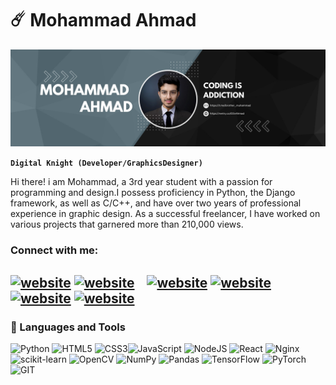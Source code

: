 # ☄️ Mohammad Ahmad
![Ahmad banner](https://raw.githubusercontent.com/D3vAhmad/D3vAhmad/main/img/ahmad%20banner.jpg)

**`Digital Knight (Developer/GraphicsDesigner)`**

Hi there! i am Mohammad, a 3rd year student with a passion for programming and design.I possess proficiency in Python, the Django framework, as well as C/C++, and have over two years of professional experience in graphic design. As a successful freelancer, I have worked on various projects that garnered more than 210,000 views.

### Connect with me:

[![website](./img/linkedin-light.svg)](https://linkedin.com/in/mohammad-ahmad-khan-1bb581266#gh-light-mode-only)
[![website](./img/linkedin-dark.svg)](https://linkedin.com/in/mohammad-ahmad-khan-1bb581266#gh-dark-mode-only)
&nbsp;&nbsp;
[![website](./img/twitter-light.svg)](https://twitter.com/brother_mohmmad#gh-light-mode-only)
[![website](./img/twitter-dark.svg)](https://twitter.com/brother_mohmmad#gh-dark-mode-only)
&nbsp;&nbsp;
[![website](./img/instagram-light.svg)](https://instagram.com/brother_mohammad#gh-light-mode-only)
[![website](./img/instagram-dark.svg)](https://instagram.com/brother_mohammad#gh-dark-mode-only)
&nbsp;&nbsp;
---

          
### 🧰 Languages and Tools
![Python](https://img.shields.io/badge/python-3670A0?style=for-the-badge&logo=python&logoColor=ffdd54) ![HTML5](https://img.shields.io/badge/html5-%23E34F26.svg?style=for-the-badge&logo=html5&logoColor=white) ![CSS3](https://img.shields.io/badge/css3-%231572B6.svg?style=for-the-badge&logo=css3&logoColor=white)![JavaScript](https://img.shields.io/badge/javascript-%23323330.svg?style=for-the-badge&logo=javascript&logoColor=%23F7DF1E) ![NodeJS](https://img.shields.io/badge/node.js-6DA55F?style=for-the-badge&logo=node.js&logoColor=white) ![React](https://img.shields.io/badge/react-%2320232a.svg?style=for-the-badge&logo=react&logoColor=%2361DAFB) ![Nginx](https://img.shields.io/badge/nginx-%23009639.svg?style=for-the-badge&logo=nginx&logoColor=white) ![scikit-learn](https://img.shields.io/badge/scikit--learn-%23F7931E.svg?style=for-the-badge&logo=scikit-learn&logoColor=white) ![OpenCV](https://img.shields.io/badge/opencv-%23white.svg?style=for-the-badge&logo=opencv&logoColor=white) ![NumPy](https://img.shields.io/badge/numpy-%23013243.svg?style=for-the-badge&logo=numpy&logoColor=white) ![Pandas](https://img.shields.io/badge/pandas-%23150458.svg?style=for-the-badge&logo=pandas&logoColor=white) ![TensorFlow](https://img.shields.io/badge/TensorFlow-%23FF6F00.svg?style=for-the-badge&logo=TensorFlow&logoColor=white) ![PyTorch](https://img.shields.io/badge/PyTorch-%23EE4C2C.svg?style=for-the-badge&logo=PyTorch&logoColor=white) ![GIT](https://img.shields.io/badge/Git-fc6d26?style=for-the-badge&logo=git&logoColor=white) 
